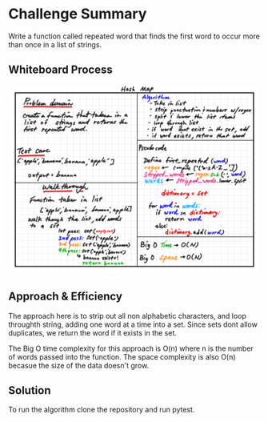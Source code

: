 # Challenge Summary

Write a function called repeated word that finds the first word to occur more than once in a list of strings.

## Whiteboard Process
![Code Challenge Whiteboard](hash_map.PNG)

## Approach & Efficiency

The approach here is to strip out all non alphabetic characters, and loop throughth string, adding one word at a time into a set. Since sets dont allow duplicates, we return the word if it exists in the set.

The Big O time complexity for this approach is O(n) where n is the number of words passed into the function. The space complexity is also O(n) becasue the size of the data doesn't grow.

## Solution

To run the algorithm clone the repository and run pytest.
